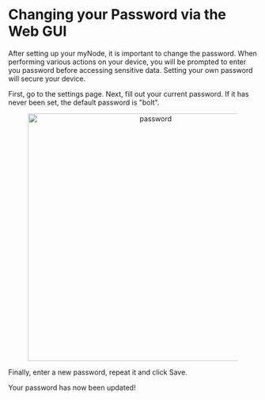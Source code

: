 # Changing your Password via the Web GUI

After setting up your myNode, it is important to change the password. When performing various actions on your device, you will be prompted to enter you password before accessing sensitive data. Setting your own password will secure your device.

First, go to the settings page. Next, fill out your current password. If it has never been set, the default password is "bolt".

<center>
  <figure>
    <img src="/mynode-docs-vuepress-mockup/images/device/password.png" alt="password" style="width: 500px">                
  </figure>
</center>

Finally, enter a new password, repeat it and click Save.

Your password has now been updated!